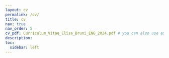 ```yaml
---
layout: cv
permalink: /cv/
title: cv
nav: true
nav_order: 5
cv_pdf: Curriculum_Vitae_Elisa_Bruni_ENG_2024.pdf # you can also use external links here
description:  
toc:
  sidebar: left
---
```

